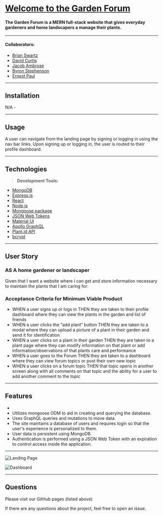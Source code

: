 # [Welcome to the Garden Forum]()

#### The Garden Forum is a MERN full-stack website that gives everyday gardeners and home landscapers a manage their plants.  

---

#### Collaborators:
*  [Brian Swartz](https://github.com/bdswartz)
*  [David Curtis](https://github.com/DavidebCurtis)
*  [Jacob Ambrose](https://github.com/jambrose0)
*  [Byron Stephenson](https://github.com/byron4455)
*  [Ernest Paul](https://github.com/Ernestpaul88)

---

## Installation
N/A - 

---

## Usage
A user can navigate from the landing page by signing or logging in using the nav bar links.  Upon signing up or logging in, the user is routed to their profile dashboard.

---

## Technologies

> <b>Development Tools:</b>
  * [MongoDB](https://www.mongodb.com/)
  * [Express.js](https://www.npmjs.com/package/express)
  * [React](https://reactjs.org/)
  * [Node.js](https://nodejs.org/en/)
  * [Mongoose package](https://www.npmjs.com/package/mongoose)
  * [JSON Web Tokens](https://www.npmjs.com/package/express-handlebars)
  * [Material UI](https://mui.com/)
  * [Apollo GraphQL](https://www.npmjs.com/package/apollo-graphql)
  * [Plant.id API](https://web.plant.id/)
  * [bcrypt](https://www.npmjs.com/package/bcrypt)

  ---

## User Story
### AS A home gardener or landscaper

Given that I want a website where I can get and store information necessary to maintain the plants that I am caring for:

### Acceptance Criteria for Minimum Viable Product

*  WHEN a user signs up or logs in
    THEN they are taken to their profile dashboard where they can view the plants in the garden and list of friends
*  WHEN a user clicks the “add plant” button
    THEN they are taken to a modal where they can upload a picture of a plant in their garden and send it for identification
*  WHEN a user clicks on a plant in their garden
    THEN they are taken to a plant page where they can modify information on that plant or add information/observations of that plants care and performance
*  WHEN a user goes to the Forum
    THEN they are taken to a dashboard where they can view forum topics or post their own new topic
*  WHEN a user clicks on a forum topic
    THEN that topic opens in another screen along with all comments on that topic and the ability for a user to add another comment to the topic

 
---

## Features
-  
-  Utilizes mongoose ODM to aid in creating and querying the database.
-  Uses GraphQL queries and mutations to move data.
-  The site maintains a database of users and requires login so that the user's experience is personalized to them.
-  User data is persistent using MongoDB.
-  Authentication is performed using a JSON Web Token with an expiration to control access inside the application.

---

![Landing Page]()

![Dashboard]()

---

## Questions
Please visit our GitHub pages (listed above)

If there are any questions about the project,
feel free to open an issue.